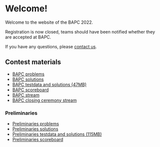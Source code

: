 # Welcome!

Welcome to the website of the BAPC 2022.

Registration is now closed, teams should have been notified whether they are accepted at BAPC.

If you have any questions, please [contact us](/contact).

## Contest materials

- [BAPC problems](/bapc/problems.pdf)
- [BAPC solutions](/bapc/solutions.pdf)
- [BAPC testdata and solutions (47MB)](https://chipcie.wisv.ch/archive/2022/bapc/solutions.zip)
- [BAPC scoreboard](/bapc/scoreboard/)
- [BAPC stream](https://www.youtube.com/watch?v=GFHSwV8pFe0)
- [BAPC closing ceremony stream](https://www.youtube.com/watch?v=flna2TmINHc)

### Preliminaries

- [Preliminaries problems](/preliminaries/problems.pdf)
- [Preliminaries solutions](/preliminaries/solutions.pdf)
- [Preliminaries testdata and solutions (115MB)](https://chipcie.wisv.ch/archive/2022/dapc/solutions.zip)
- [Preliminaries scoreboard](/preliminaries/scoreboard/)
